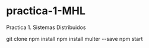 # practica-1-MHL
Practica 1. Sistemas Distribuidos

git clone
npm install
npm install multer --save
npm start
